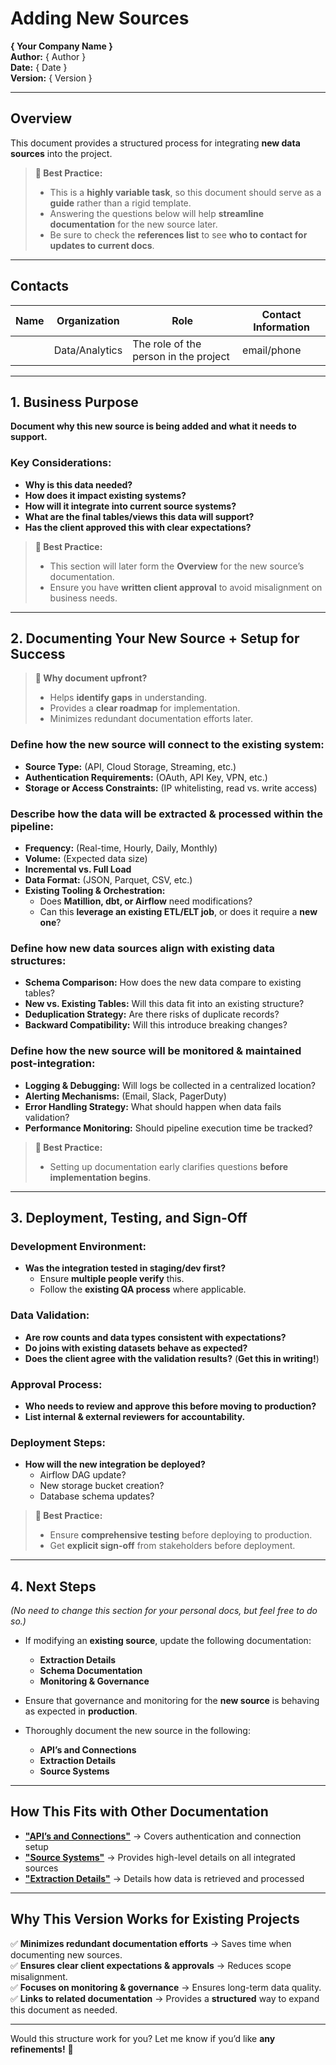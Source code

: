 # Adding New Sources  
**{ Your Company Name }**  
**Author:** { Author }  
**Date:** { Date }  
**Version:** { Version }  

---

## Overview  
This document provides a structured process for integrating **new data sources** into the project.  

> **📌 Best Practice:**  
> - This is a **highly variable task**, so this document should serve as a **guide** rather than a rigid template.  
> - Answering the questions below will help **streamline documentation** for the new source later.  
> - Be sure to check the **references list** to see **who to contact for updates to current docs**.  

---

## Contacts  

| Name  | Organization   | Role                                  | Contact Information |
|-------|--------------|---------------------------------------|---------------------|
|       | Data/Analytics | The role of the person in the project | email/phone |

---

## 1. Business Purpose  
**Document why this new source is being added and what it needs to support.**  

### **Key Considerations:**  
- **Why is this data needed?**  
- **How does it impact existing systems?**  
- **How will it integrate into current source systems?**  
- **What are the final tables/views this data will support?**  
- **Has the client approved this with clear expectations?**  

> **📌 Best Practice:**  
> - This section will later form the **Overview** for the new source’s documentation.  
> - Ensure you have **written client approval** to avoid misalignment on business needs.  

---

## 2. Documenting Your New Source + Setup for Success  
> **📌 Why document upfront?**  
> - Helps **identify gaps** in understanding.  
> - Provides a **clear roadmap** for implementation.  
> - Minimizes redundant documentation efforts later.  

### **Define how the new source will connect to the existing system:**  
- **Source Type:** (API, Cloud Storage, Streaming, etc.)  
- **Authentication Requirements:** (OAuth, API Key, VPN, etc.)  
- **Storage or Access Constraints:** (IP whitelisting, read vs. write access)  

### **Describe how the data will be extracted & processed within the pipeline:**  
- **Frequency:** (Real-time, Hourly, Daily, Monthly)  
- **Volume:** (Expected data size)  
- **Incremental vs. Full Load**  
- **Data Format:** (JSON, Parquet, CSV, etc.)  
- **Existing Tooling & Orchestration:**  
  - Does **Matillion, dbt, or Airflow** need modifications?  
  - Can this **leverage an existing ETL/ELT job**, or does it require a **new one**?  

### **Define how new data sources align with existing data structures:**  
- **Schema Comparison:** How does the new data compare to existing tables?  
- **New vs. Existing Tables:** Will this data fit into an existing structure?  
- **Deduplication Strategy:** Are there risks of duplicate records?  
- **Backward Compatibility:** Will this introduce breaking changes?  

### **Define how the new source will be monitored & maintained post-integration:**  
- **Logging & Debugging:** Will logs be collected in a centralized location?  
- **Alerting Mechanisms:** (Email, Slack, PagerDuty)  
- **Error Handling Strategy:** What should happen when data fails validation?  
- **Performance Monitoring:** Should pipeline execution time be tracked?  

> **📌 Best Practice:**  
> - Setting up documentation early clarifies questions **before implementation begins**.  

---

## 3. Deployment, Testing, and Sign-Off  

### **Development Environment:**  
- **Was the integration tested in staging/dev first?**  
  - Ensure **multiple people verify** this.  
  - Follow the **existing QA process** where applicable.  

### **Data Validation:**  
- **Are row counts and data types consistent with expectations?**  
- **Do joins with existing datasets behave as expected?**  
- **Does the client agree with the validation results?** (**Get this in writing!**)  

### **Approval Process:**  
- **Who needs to review and approve this before moving to production?**  
- **List internal & external reviewers for accountability.**  

### **Deployment Steps:**  
- **How will the new integration be deployed?**  
  - Airflow DAG update?  
  - New storage bucket creation?  
  - Database schema updates?  

> **📌 Best Practice:**  
> - Ensure **comprehensive testing** before deploying to production.  
> - Get **explicit sign-off** from stakeholders before deployment.  

---

## 4. Next Steps  

*(No need to change this section for your personal docs, but feel free to do so.)*  

- If modifying an **existing source**, update the following documentation:  
  - **Extraction Details**  
  - **Schema Documentation**  
  - **Monitoring & Governance**  

- Ensure that governance and monitoring for the **new source** is behaving as expected in **production**.  
- Thoroughly document the new source in the following:  
  - **API’s and Connections**  
  - **Extraction Details**  
  - **Source Systems**  

---

## How This Fits with Other Documentation  
- **["API’s and Connections"](api_connections.md)** → Covers authentication and connection setup  
- **["Source Systems"](source_systems.md)** → Provides high-level details on all integrated sources  
- **["Extraction Details"](extraction_details.md)** → Details how data is retrieved and processed  

---

## Why This Version Works for Existing Projects  
✅ **Minimizes redundant documentation efforts** → Saves time when documenting new sources.  
✅ **Ensures clear client expectations & approvals** → Reduces scope misalignment.  
✅ **Focuses on monitoring & governance** → Ensures long-term data quality.  
✅ **Links to related documentation** → Provides a **structured** way to expand this document as needed.  

---

Would this structure work for you? Let me know if you’d like **any refinements!** 🚀
